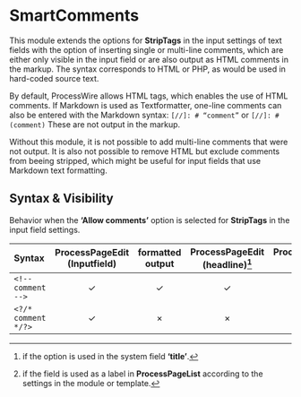 # SmartComments

This module extends the options for **StripTags** in the input settings of text fields with the option of inserting single or multi-line comments, which are either only visible in the input field or are also output as HTML comments in the markup. The syntax corresponds to HTML or PHP, as would be used in hard-coded source text.

By default, ProcessWire allows HTML tags, which enables the use of HTML comments. If Markdown is used as Textformatter, one-line comments can also be entered with the Markdown syntax: `[//]: # “comment”` or `[//]: # (comment)`  These are not output in the markup.

Without this module, it is not possible to add multi-line comments that were not output. It is also not possible to remove HTML but exclude comments from beeing stripped, which might be useful for input fields that use Markdown text formatting.

## Syntax & Visibility
Behavior when the **‘Allow comments’** option is selected for **StripTags** in the input field settings.

|Syntax|ProcessPageEdit (Inputfield)|formatted output|ProcessPageEdit (headline)[^1]|ProcessPageList (label)[^2]|
|:-|:-:|:-:|:-:|:-:|
|`<!-- comment -->`|✓|✓|✓|×|
|`<?/* comment */?>`|✓|×|×|×|

[^1]: if the option is used in the system field **‘title’**.
[^2]: if the field is used as a label in **ProcessPageList** according to the settings in the module or template.